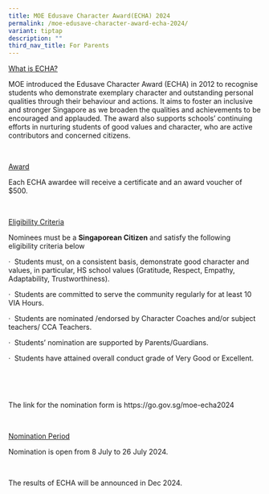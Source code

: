 ```yaml
---
title: MOE Edusave Character Award(ECHA) 2024
permalink: /moe-edusave-character-award-echa-2024/
variant: tiptap
description: ""
third_nav_title: For Parents
---
```

<p><u>What is&nbsp;ECHA?</u>
</p>
<p>MOE introduced the Edusave Character Award (ECHA) in 2012 to recognise
students who demonstrate exemplary character and outstanding personal qualities
through their behaviour and actions. It aims to foster an inclusive and
stronger Singapore as we broaden the qualities and achievements to be encouraged
and applauded. The award also supports schools’ continuing efforts in nurturing
students of good values and character, who are active contributors and
concerned citizens.</p>
<p>&nbsp;</p>
<p><u>Award</u>
</p>
<p>Each&nbsp;ECHA&nbsp;awardee will receive a certificate and an award voucher
of $500.</p>
<p>&nbsp;</p>
<p><u>Eligibility Criteria</u>
</p>
<p>Nominees must be a&nbsp;<strong>Singaporean Citizen</strong>&nbsp;and
satisfy the following eligibility criteria below</p>
<p>·&nbsp; Students must, on a consistent basis, demonstrate good character
and values, in particular, HS school values (Gratitude, Respect, Empathy,
Adaptability, Trustworthiness).</p>
<p>·&nbsp; Students are committed to serve the community regularly for at
least 10 VIA Hours.</p>
<p>·&nbsp; Students are nominated /endorsed by Character Coaches and/or subject
teachers/ CCA Teachers.</p>
<p>·&nbsp; Students’ nomination are supported by Parents/Guardians.</p>
<p>·&nbsp; Students have attained overall conduct grade of Very Good or Excellent.</p>
<p>&nbsp;</p>
<p>&nbsp;</p>
<p>The link for the nomination form is <a rel="noopener noreferrer nofollow" target="_blank">https://go.gov.sg/moe-echa2024</a>
</p>
<p>&nbsp;</p>
<p><u>Nomination Period</u>
</p>
<p>Nomination is open from 8 July to 26 July 2024.</p>
<p>&nbsp;</p>
<p>The results of&nbsp;ECHA&nbsp;will be announced in Dec 2024.</p>
<p>&nbsp;</p>